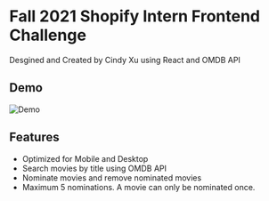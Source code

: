 # Fall 2021 Shopify Intern Frontend Challenge

Desgined and Created by Cindy Xu using React and OMDB API

## Demo

![Demo](https://i.imgur.com/zkR7F1u.gif)

## Features

- Optimized for Mobile and Desktop
- Search movies by title using OMDB API
- Nominate movies and remove nominated movies
- Maximum 5 nominations. A movie can only be nominated once.
